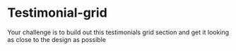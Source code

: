 # Testimonial-grid
Your challenge is to build out this testimonials grid section and get it looking as close to the design as possible
